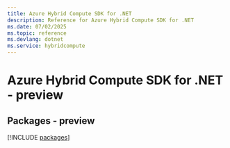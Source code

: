 ```yaml
---
title: Azure Hybrid Compute SDK for .NET
description: Reference for Azure Hybrid Compute SDK for .NET
ms.date: 07/02/2025
ms.topic: reference
ms.devlang: dotnet
ms.service: hybridcompute
---
```

# Azure Hybrid Compute SDK for .NET - preview
## Packages - preview
[!INCLUDE [packages](hybrid-compute-index.md)]
